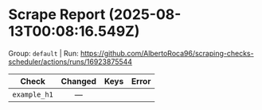 # Scrape Report (2025-08-13T00:08:16.549Z)

Group: `default`  |  Run: https://github.com/AlbertoRoca96/scraping-checks-scheduler/actions/runs/16923875544

| Check | Changed | Keys | Error |
|---|:---:|:--|:--|
| `example_h1` | — |  |  |
